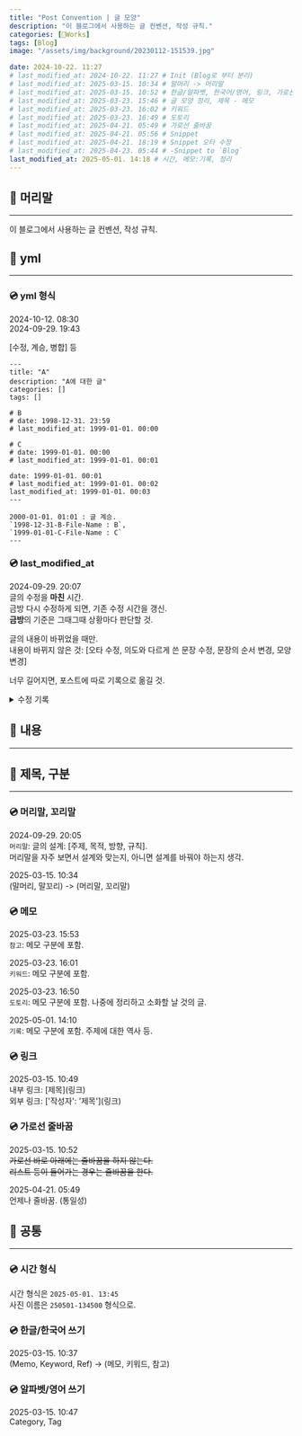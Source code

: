 ```yaml
---
title: "Post Convention | 글 모양"
description: "이 블로그에서 사용하는 글 컨벤션, 작성 규칙."
categories: [🍇Works]
tags: [Blog]
image: "/assets/img/background/20230112-151539.jpg"

date: 2024-10-22. 11:27
# last_modified_at: 2024-10-22. 11:27 # Init (Blog로 부터 분리)
# last_modified_at: 2025-03-15. 10:34 # 말머리 -> 머리말
# last_modified_at: 2025-03-15. 10:52 # 한글/알파벳, 한국어/영어, 링크, 가로선 줄바꿈
# last_modified_at: 2025-03-23. 15:46 # 글 모양 정리, 제목 - 메모
# last_modified_at: 2025-03-23. 16:02 # 키워드
# last_modified_at: 2025-03-23. 16:49 # 도토리
# last_modified_at: 2025-04-21. 05:49 # 가로선 줄바꿈
# last_modified_at: 2025-04-21. 05:56 # Snippet
# last_modified_at: 2025-04-21. 18:19 # Snippet 오타 수정
# last_modified_at: 2025-04-23. 05:44 # -Snippet to `Blog`
last_modified_at: 2025-05-01. 14:18 # 시간, 메모:기록, 정리
---
```


## 📀 머리말

---

이 블로그에서 사용하는 글 컨벤션, 작성 규칙.  

## 📀 yml

---

### 💿 yml 형식

2024-10-12. 08:30  
2024-09-29. 19:43  

[수정, 계승, 병합] 등  

```plaintext
---
title: "A"
description: "A에 대한 글"
categories: []
tags: []

# B
# date: 1998-12-31. 23:59
# last_modified_at: 1999-01-01. 00:00

# C
# date: 1999-01-01. 00:00
# last_modified_at: 1999-01-01. 00:01

date: 1999-01-01. 00:01
# last_modified_at: 1999-01-01. 00:02
last_modified_at: 1999-01-01. 00:03
---

2000-01-01. 01:01 : 글 계승.  
`1998-12-31-B-File-Name : B`,  
`1999-01-01-C-File-Name : C`  
---
```

### 💿 last_modified_at

2024-09-29. 20:07  
글의 수정을 **마친** 시간.  
금방 다시 수정하게 되면, 기존 수정 시간을 갱신.  
**금방**의 기준은 그때그때 상황마다 판단할 것.  

글의 내용이 바뀌었을 때만.  
내용이 바뀌지 않은 것: [오타 수정, 의도와 다르게 쓴 문장 수정, 문장의 순서 변경, 모양 변경]  

너무 길어지면, 포스트에 따로 기록으로 옮길 것.  

<details>
	<summary>수정 기록</summary>

</details>

## 📀 내용

---

## 📀 제목, 구분

---

### 💿 머리말, 꼬리말

2024-09-29. 20:05  
`머리말`: 글의 설계: [주제, 목적, 방향, 규칙].  
머리말을 자주 보면서 설계와 맞는지, 아니면 설계를 바꿔야 하는지 생각.  

2025-03-15. 10:34  
(말머리, 말꼬리) -> (머리말, 꼬리말)  

### 💿 메모

2025-03-23. 15:53  
`참고`: 메모 구분에 포함.  

2025-03-23. 16:01  
`키워드`: 메모 구분에 포함.  

2025-03-23. 16:50  
`도토리`: 메모 구분에 포함. 나중에 정리하고 소화할 날 것의 글.  

2025-05-01. 14:10  
`기록`: 메모 구분에 포함. 주제에 대한 역사 등.  

### 💿 링크

2025-03-15. 10:49  
내부 링크: \[제목\]\(링크\)  
외부 링크: \['작성자': '제목'\]\(링크\)  

### 💿 가로선 줄바꿈

2025-03-15. 10:52  
~~가로선 바로 아래에는 줄바꿈을 하지 않는다.~~  
~~리스트 등이 들어가는 경우는 줄바꿈을 한다.~~  

2025-04-21. 05:49  
언제나 줄바꿈. (통일성)  

## 📀 공통

---

### 💿 시간 형식

시간 형식은 `2025-05-01. 13:45`  
사진 이름은 `250501-134500` 형식으로.  

### 💿 한글/한국어 쓰기

2025-03-15. 10:37  
(Memo, Keyword, Ref) -> (메모, 키워드, 참고)  

### 💿 알파벳/영어 쓰기

2025-03-15. 10:47  
Category, Tag  
